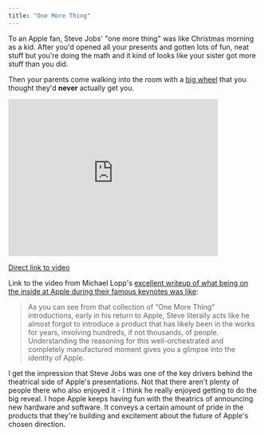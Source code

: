 ```yaml
---
title: "One More Thing"
---
```

<p>To an Apple fan, Steve Jobs' "one more thing" was like Christmas morning as a kid. After you'd opened all your presents and gotten lots of fun, neat stuff but you're doing the math and it kind of looks like your sister got more stuff than you did.</p>
<p>Then your parents come walking into the room with a <a href="https://en.wikipedia.org/wiki/Big_Wheel_(tricycle)">big wheel</a> that you thought they'd <strong>never</strong> actually get you.</p>
<p><iframe width="420" height="315" src="https://www.youtube.com/embed/3QWUAUePm8o?rel=0" frameborder="0" allowfullscreen></iframe></p>
<p><a href="https://www.youtube.com/watch?v=3QWUAUePm8o">Direct link to video</a></p>
<p>Link to the video from Michael Lopp's <a href="https://www.randsinrepose.com/archives/2012/07/22/one_more_thing.html">excellent writeup of what being on the inside at Apple during their famous keynotes was like</a>:</p>
<blockquote><p>
  As you can see from that collection of “One More Thing” introductions, early in his return to Apple, Steve literally acts like he almost forgot to introduce a product that has likely been in the works for years, involving hundreds, if not thousands, of people. Understanding the reasoning for this well-orchestrated and completely manufactured moment gives you a glimpse into the identity of Apple.
</p></blockquote>
<p>I get the impression that Steve Jobs was one of the key drivers behind the theatrical side of Apple's presentations. Not that there aren't plenty of people there who also enjoyed it - I think he really enjoyed getting to do the big reveal. I hope Apple keeps having fun with the theatrics of announcing new hardware and software. It conveys a certain amount of pride in the products that they're building and excitement about the future of Apple's chosen direction.</p>
